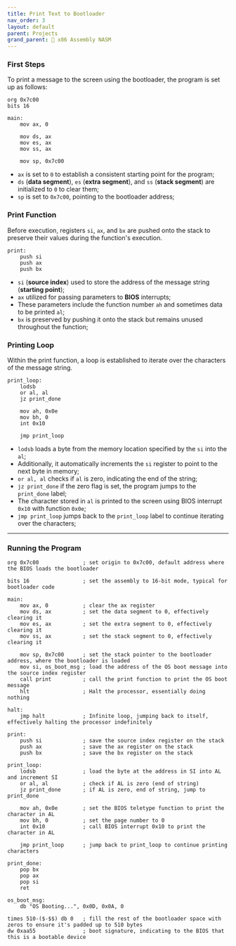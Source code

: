```yaml
---
title: Print Text to Bootloader
nav_order: 3
layout: default
parent: Projects
grand_parent: 🔲 x86 Assembly NASM
---
```


### **First Steps**

To print a message to the screen using the bootloader, the program is set up as follows:

```
org 0x7c00
bits 16

main:
    mov ax, 0

    mov ds, ax
    mov es, ax
    mov ss, ax

    mov sp, 0x7c00
```

- `ax` is set to `0` to establish a consistent starting point for the program;
- `ds` (**data segment**), `es` (**extra segment**), and `ss` (**stack segment**) are initialized to `0` to clear them;
- `sp` is set to `0x7c00`, pointing to the bootloader address;

### **Print Function**

Before execution, registers `si`, `ax`, and `bx` are pushed onto the stack to preserve their values during the function's execution.

```
print:
    push si
    push ax
    push bx
```

- `si` (**source index**) used to store the address of the message string (**starting point**);
- `ax` utilized for passing parameters to **BIOS** interrupts; 
- These parameters include the function number `ah` and sometimes data to be printed `al`;
- `bx` is preserved by pushing it onto the stack but remains unused throughout the function;

### **Printing Loop**

Within the print function, a loop is established to iterate over the characters of the message string.

```
print_loop:
    lodsb
    or al, al
    jz print_done

    mov ah, 0x0e
    mov bh, 0
    int 0x10

    jmp print_loop
```

- `lodsb` loads a byte from the memory location specified by the `si` into the `al`;
- Additionally, it automatically increments the `si` register to point to the next byte in memory;
- `or al, al` checks if `al` is zero, indicating the end of the string;
- `jz print_done` if the zero flag is set, the program jumps to the `print_done` label;
- The character stored in `al` is printed to the screen using BIOS interrupt `0x10` with function `0x0e`;
- `jmp print_loop` jumps back to the `print_loop` label to continue iterating over the characters;

----

### **Running the Program**

```
org 0x7c00              ; set origin to 0x7c00, default address where the BIOS loads the bootloader

bits 16                 ; set the assembly to 16-bit mode, typical for bootloader code

main:
    mov ax, 0           ; clear the ax register
    mov ds, ax          ; set the data segment to 0, effectively clearing it
    mov es, ax          ; set the extra segment to 0, effectively clearing it
    mov ss, ax          ; set the stack segment to 0, effectively clearing it

    mov sp, 0x7c00      ; set the stack pointer to the bootloader address, where the bootloader is loaded
    mov si, os_boot_msg ; load the address of the OS boot message into the source index register
    call print          ; call the print function to print the OS boot message
    hlt                 ; Halt the processor, essentially doing nothing

halt:
    jmp halt            ; Infinite loop, jumping back to itself, effectively halting the processor indefinitely

print:
    push si             ; save the source index register on the stack
    push ax             ; save the ax register on the stack
    push bx             ; save the bx register on the stack

print_loop:
    lodsb               ; load the byte at the address in SI into AL and increment SI
    or al, al           ; check if AL is zero (end of string)
    jz print_done       ; if AL is zero, end of string, jump to print_done

    mov ah, 0x0e        ; set the BIOS teletype function to print the character in AL
    mov bh, 0           ; set the page number to 0
    int 0x10            ; call BIOS interrupt 0x10 to print the character in AL

    jmp print_loop      ; jump back to print_loop to continue printing characters

print_done:
    pop bx
    pop ax
    pop si
    ret

os_boot_msg:
    db "OS Booting...", 0x0D, 0x0A, 0

times 510-($-$$) db 0   ; fill the rest of the bootloader space with zeros to ensure it's padded up to 510 bytes
dw 0xaa55               ; boot signature, indicating to the BIOS that this is a bootable device
```